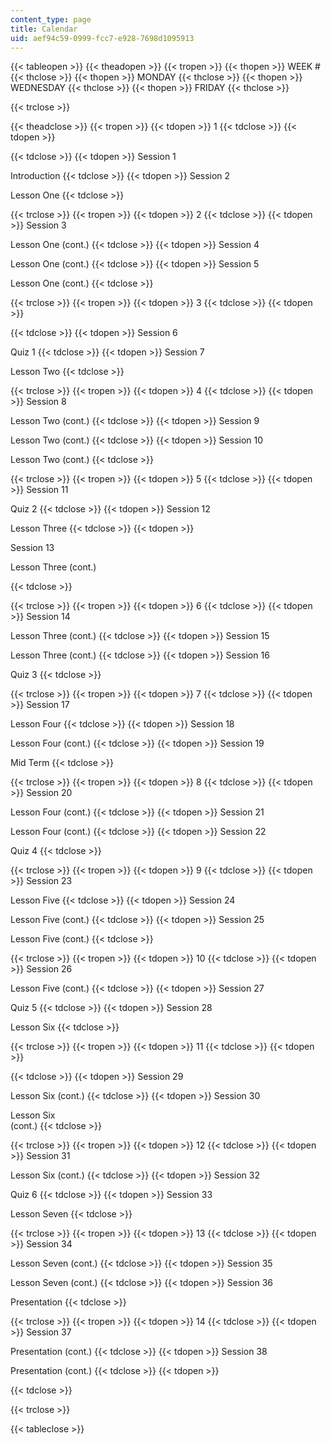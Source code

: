 ```yaml
---
content_type: page
title: Calendar
uid: aef94c59-0999-fcc7-e928-7698d1095913
---
```


{{< tableopen >}}
{{< theadopen >}}
{{< tropen >}}
{{< thopen >}}
WEEK #
{{< thclose >}}
{{< thopen >}}
MONDAY
{{< thclose >}}
{{< thopen >}}
WEDNESDAY
{{< thclose >}}
{{< thopen >}}
FRIDAY
{{< thclose >}}

{{< trclose >}}

{{< theadclose >}}
{{< tropen >}}
{{< tdopen >}}
1
{{< tdclose >}}
{{< tdopen >}}

{{< tdclose >}}
{{< tdopen >}}
Session 1  
  
Introduction
{{< tdclose >}}
{{< tdopen >}}
Session 2  
  
Lesson One
{{< tdclose >}}

{{< trclose >}}
{{< tropen >}}
{{< tdopen >}}
2
{{< tdclose >}}
{{< tdopen >}}
Session 3  
  
Lesson One (cont.)
{{< tdclose >}}
{{< tdopen >}}
Session 4  
  
Lesson One (cont.)
{{< tdclose >}}
{{< tdopen >}}
Session 5  
  
Lesson One (cont.)
{{< tdclose >}}

{{< trclose >}}
{{< tropen >}}
{{< tdopen >}}
3
{{< tdclose >}}
{{< tdopen >}}

{{< tdclose >}}
{{< tdopen >}}
Session 6  
  
Quiz 1
{{< tdclose >}}
{{< tdopen >}}
Session 7  
  
Lesson Two
{{< tdclose >}}

{{< trclose >}}
{{< tropen >}}
{{< tdopen >}}
4
{{< tdclose >}}
{{< tdopen >}}
Session 8  
  
Lesson Two (cont.)
{{< tdclose >}}
{{< tdopen >}}
Session 9  
  
Lesson Two (cont.)
{{< tdclose >}}
{{< tdopen >}}
Session 10  
  
Lesson Two (cont.)
{{< tdclose >}}

{{< trclose >}}
{{< tropen >}}
{{< tdopen >}}
5
{{< tdclose >}}
{{< tdopen >}}
Session 11  
  
Quiz 2
{{< tdclose >}}
{{< tdopen >}}
Session 12  
  
Lesson Three
{{< tdclose >}}
{{< tdopen >}}


Session 13  
  
Lesson Three (cont.)


{{< tdclose >}}

{{< trclose >}}
{{< tropen >}}
{{< tdopen >}}
6
{{< tdclose >}}
{{< tdopen >}}
Session 14  
  
Lesson Three (cont.)
{{< tdclose >}}
{{< tdopen >}}
Session 15  
  
Lesson Three (cont.)
{{< tdclose >}}
{{< tdopen >}}
Session 16  
  
Quiz 3
{{< tdclose >}}

{{< trclose >}}
{{< tropen >}}
{{< tdopen >}}
7
{{< tdclose >}}
{{< tdopen >}}
Session 17  
  
Lesson Four
{{< tdclose >}}
{{< tdopen >}}
Session 18  
  
Lesson Four (cont.)
{{< tdclose >}}
{{< tdopen >}}
Session 19  
  
Mid Term
{{< tdclose >}}

{{< trclose >}}
{{< tropen >}}
{{< tdopen >}}
8
{{< tdclose >}}
{{< tdopen >}}
Session 20  
  
Lesson Four (cont.)
{{< tdclose >}}
{{< tdopen >}}
Session 21  
  
Lesson Four (cont.)
{{< tdclose >}}
{{< tdopen >}}
Session 22  
  
Quiz 4
{{< tdclose >}}

{{< trclose >}}
{{< tropen >}}
{{< tdopen >}}
9
{{< tdclose >}}
{{< tdopen >}}
Session 23  
  
Lesson Five
{{< tdclose >}}
{{< tdopen >}}
Session 24  
  
Lesson Five (cont.)
{{< tdclose >}}
{{< tdopen >}}
Session 25  
  
Lesson Five (cont.)
{{< tdclose >}}

{{< trclose >}}
{{< tropen >}}
{{< tdopen >}}
10
{{< tdclose >}}
{{< tdopen >}}
Session 26  
  
Lesson Five (cont.)
{{< tdclose >}}
{{< tdopen >}}
Session 27  
  
Quiz 5
{{< tdclose >}}
{{< tdopen >}}
Session 28  
  
Lesson Six
{{< tdclose >}}

{{< trclose >}}
{{< tropen >}}
{{< tdopen >}}
11
{{< tdclose >}}
{{< tdopen >}}

{{< tdclose >}}
{{< tdopen >}}
Session 29  
  
Lesson Six (cont.)
{{< tdclose >}}
{{< tdopen >}}
Session 30  
  
Lesson Six  
(cont.)
{{< tdclose >}}

{{< trclose >}}
{{< tropen >}}
{{< tdopen >}}
12
{{< tdclose >}}
{{< tdopen >}}
Session 31  
  
Lesson Six (cont.)
{{< tdclose >}}
{{< tdopen >}}
Session 32  
  
Quiz 6
{{< tdclose >}}
{{< tdopen >}}
Session 33  
  
Lesson Seven
{{< tdclose >}}

{{< trclose >}}
{{< tropen >}}
{{< tdopen >}}
13
{{< tdclose >}}
{{< tdopen >}}
Session 34  
  
Lesson Seven (cont.)
{{< tdclose >}}
{{< tdopen >}}
Session 35  
  
Lesson Seven (cont.)
{{< tdclose >}}
{{< tdopen >}}
Session 36  
  
Presentation
{{< tdclose >}}

{{< trclose >}}
{{< tropen >}}
{{< tdopen >}}
14
{{< tdclose >}}
{{< tdopen >}}
Session 37  
  
Presentation (cont.)
{{< tdclose >}}
{{< tdopen >}}
Session 38  
  
Presentation (cont.)
{{< tdclose >}}
{{< tdopen >}}

{{< tdclose >}}

{{< trclose >}}

{{< tableclose >}}